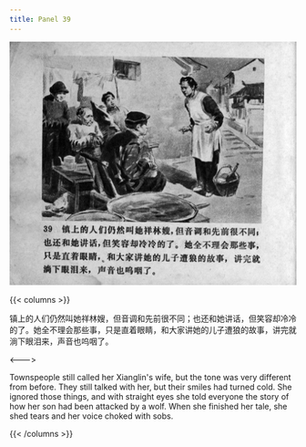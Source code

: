 ```yaml
---
title: Panel 39
---
```


![zhufu panel](./../../images/zhufu/seifert0772_zf_0044_039.jpg)

{{< columns >}}

镇上的人们仍然叫她祥林嫂，但音调和先前很不同；也还和她讲话，但笑容却冷冷的了。她全不理会那些事，只是直着眼睛，和大家讲她的儿子遭狼的故事，讲完就淌下眼泪来，声音也呜咽了。

<--->

Townspeople still called her Xianglin's wife, but the tone was very different from before. They still talked with her, but their smiles had turned cold. She ignored those things, and with straight eyes she told everyone the story of how her son had been attacked by a wolf. When she finished her tale, she shed tears and her voice choked with sobs.

{{< /columns >}}